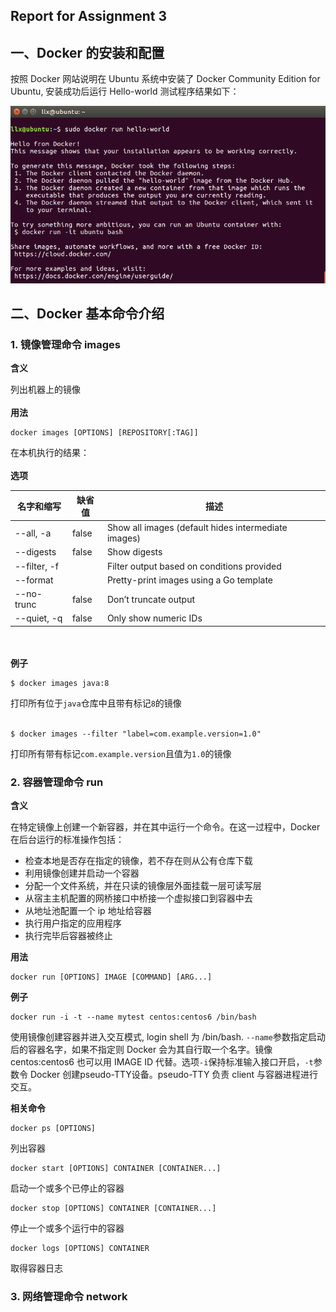 Report for Assignment 3
----
## 一、Docker 的安装和配置
按照 Docker 网站说明在 Ubuntu 系统中安装了 Docker Community Edition for Ubuntu, 安装成功后运行 Hello-world 测试程序结果如下：

![](1.png)

## 二、Docker 基本命令介绍
### 1. 镜像管理命令 images

**含义**

列出机器上的镜像
<br><br>
**用法**

```
docker images [OPTIONS] [REPOSITORY[:TAG]]
```
在本机执行的结果：
<br><br>
**选项**

| 名字和缩写 | 缺省值 | 描述
| ------| ------ | ------ |
--all, -a | false | Show all images (default hides intermediate images)
--digests | false | Show digests
--filter, -f | | Filter output based on conditions provided
--format | | Pretty-print images using a Go template
--no-trunc | false | Don’t truncate output
--quiet, -q | false | Only show numeric IDs

<br><br>
**例子**
```
$ docker images java:8
```
打印所有位于```java```仓库中且带有标记```8```的镜像
<br><br>
```
$ docker images --filter "label=com.example.version=1.0"
```
打印所有带有标记```com.example.version```且值为```1.0```的镜像

### 2. 容器管理命令 run

**含义**

在特定镜像上创建一个新容器，并在其中运行一个命令。在这一过程中，Docker 在后台运行的标准操作包括：
+ 检查本地是否存在指定的镜像，若不存在则从公有仓库下载
+ 利用镜像创建并启动一个容器
+ 分配一个文件系统，并在只读的镜像层外面挂载一层可读写层
+ 从宿主主机配置的网桥接口中桥接一个虚拟接口到容器中去
+ 从地址池配置一个 ip 地址给容器
+ 执行用户指定的应用程序
+ 执行完毕后容器被终止

**用法**

```
docker run [OPTIONS] IMAGE [COMMAND] [ARG...]
```

**例子**

```
docker run -i -t --name mytest centos:centos6 /bin/bash
```

使用镜像创建容器并进入交互模式, login shell 为 /bin/bash. ```--name```参数指定启动后的容器名字，如果不指定则 Docker 会为其自行取一个名字。镜像 centos:centos6 也可以用 IMAGE ID 代替。选项```-i```保持标准输入接口开启，```-t```参数令 Docker 创建pseudo-TTY设备。pseudo-TTY 负责 client 与容器进程进行交互。

**相关命令**
```
docker ps [OPTIONS]
```
列出容器

```
docker start [OPTIONS] CONTAINER [CONTAINER...]
```
启动一个或多个已停止的容器

```
docker stop [OPTIONS] CONTAINER [CONTAINER...]
```
停止一个或多个运行中的容器

```
docker logs [OPTIONS] CONTAINER
```
取得容器日志

### 3. 网络管理命令 network

